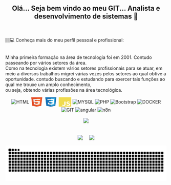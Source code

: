 <div align="center"><h2> Olá... Seja bem vindo ao meu GIT...  Analista e desenvolvimento de sistemas 👋</h2></div><br /><br />
<div text-color="#FF0000">🏽‍💻 Conheça mais do meu perfil pessoal e profissional: </div><br />
<div>
  <p align="left">
    Minha primeira formação na área de tecnologia foi em 2001. Contudo passeando por vários setores da área.<br />
    Como na tecnologia existem vários setores profissionais para se atuar, em meio a diversos trabalhos migrei várias vezes pelos setores ao qual obtive a oportunidade.
    contudo buscando e estudando para exercer tais funções ao qual me trouxe um amplo conhecimento,<br />
    ou seja, obtendo várias profissões na área tecnológica.<br />
  </p>
</div>

<div align="center">
<img align="center" alt="HTML" height="30" width="40" src="https://cdn.jsdelivr.net/gh/devicons/devicon/icons/linux/linux-original.svg" />
<img align="center" alt="HTML" height="30" width="40" src="https://raw.githubusercontent.com/devicons/devicon/master/icons/html5/html5-original.svg">
<img align="center" alt="CSS" height="30" width="40" src="https://raw.githubusercontent.com/devicons/devicon/master/icons/css3/css3-original.svg">
<img align="center" alt="JavaScript" height="30" width="40" src="https://raw.githubusercontent.com/devicons/devicon/master/icons/javascript/javascript-plain.svg">
<img align="center" alt="MYSQL" height="30" width="40" src="https://cdn.jsdelivr.net/gh/devicons/devicon/icons/mysql/mysql-original-wordmark.svg" /> <img align="center" alt="PHP" height="30" width="40" src="https://cdn.jsdelivr.net/gh/devicons/devicon/icons/php/php-original.svg" />
<img align="center" alt="Bootstrap" height="30" width="40" src="https://cdn.jsdelivr.net/gh/devicons/devicon/icons/bootstrap/bootstrap-original.svg" />
<img align="center" alt="DOCKER" height="30" width="40" src="https://cdn.jsdelivr.net/gh/devicons/devicon/icons/docker/docker-original-wordmark.svg" />
<img align="center" alt="GIT" height="30" width="40" src="https://cdn.jsdelivr.net/gh/devicons/devicon/icons/github/github-original-wordmark.svg" />
<img align="center" alt="angular" height="30" width="40" src="https://cdn.jsdelivr.net/gh/devicons/devicon/icons/angularjs/angularjs-original.svg" />
<img align="center" alt="n8n" height="30" width="40" src="https://avatars.githubusercontent.com/u/45487711?s=200&amp;v=4">
</div><br>

<div align="center">
  <a href="https://github.com/cosclerison">
  <!-- <img height="150em" src="https://github-readme-stats.vercel.app/api?username=cosclerison&show_icons=true&theme=gotham&include_all_commits=true&count_private=true"/> -->
  <img height="150em" src="https://github-readme-stats.vercel.app/api/top-langs/?username=cosclerison&layout=compact&langs_count=7&theme=gotham"/>
</div><br><br>
  
  <div align="center"> 
  <!-- <a href="https://www.youtube.com/@cosclerison" target="_blank"><img src="https://img.shields.io/badge/YouTube-FF0000?style=for-the-badge&logo=youtube&logoColor=white&borderRadius=20px"></a>&#160;&#160;&#160;&#160; -->  
  <a href="https://www.instagram.com/cosclerison/" target="_blank"><img src="https://img.shields.io/badge/-Instagram-%23E4405F?style=for-the-badge&logo=instagram&logoColor=white"></a>&#160;&#160;&#160;&#160;  
  <a href="https://www.linkedin.com/in/cosclerison/" target="_blank"><img src="https://img.shields.io/badge/-LinkedIn-%230077B5?style=for-the-badge&logo=linkedin&logoColor=white"></a>
</div>

![Snake animation](https://github.com/cosclerison/cosclerison/blob/output/github-contribution-grid-snake.svg)
